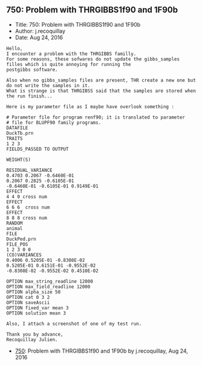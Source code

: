 ## 750: Problem with THRGIBBS1f90 and 1F90b

- Title: 750: Problem with THRGIBBS1f90 and 1F90b
- Author: j.recoquillay
- Date: Aug 24, 2016
```
Hello,
I encounter a problem with the THRGIBBS familly.
For some reasons, these sofwares do not update the gibbs_samples filles which is quite annoying for running the
postgibbs software. 

Also when no gibbs_samples files are present, THR create a new one but do not write the samples in it.
What is strange is that THRGIBSS said that the samples are stored when the run finish...

Here is my parameter file as I maybe have overlook something :

# Parameter file for program renf90; it is translated to parameter
# file for BLUPF90 family programs.
DATAFILE
DuckTb.prn
TRAITS
1 2 3
FIELDS_PASSED TO OUTPUT

WEIGHT(S)

RESIDUAL_VARIANCE
0.4703 0.2067 -0.6460E-01
0.2067 0.2825 -0.6105E-01
-0.6460E-01 -0.6105E-01 0.9149E-01
EFFECT
4 4 0 cross num
EFFECT
6 6 6  cross num
EFFECT
8 8 8 cross num
RANDOM
animal 
FILE
DuckPed.prn
FILE_POS
1 2 3 0 0
(CO)VARIANCES
0.4006 0.5205E-01 -0.8308E-02
0.5205E-01 0.6151E-01 -0.9552E-02
-0.8308E-02 -0.9552E-02 0.4510E-02

OPTION max_string_readline 12000
OPTION max_field_readline 12000
OPTION alpha_size 50
OPTION cat 0 3 2  
OPTION saveAscii
OPTION fixed_var mean 3
OPTION solution mean 3

Also, I attach a screenshot of one of my test run.

Thank you by advance,
Recoquillay Julien.
```

- [750](0750.md): Problem with THRGIBBS1f90 and 1F90b by j.recoquillay, Aug 24, 2016
